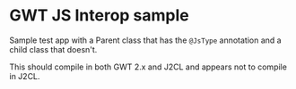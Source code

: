 # GWT JS Interop sample

Sample test app with a Parent class that has the `@JsType` annotation and a child class that doesn't.

This should compile in both GWT 2.x and J2CL and appears not to compile in J2CL.
